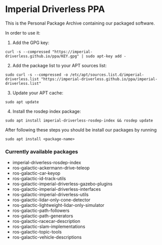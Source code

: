 # Imperial Driverless PPA

This is the Personal Package Archive containing our packaged software. 

In order to use it:

1. Add the GPG key:
```
curl -s --compressed "https://imperial-driverless.github.io/ppa/KEY.gpg" | sudo apt-key add -
```

2. Add the package list to your APT sources list:
``` 
sudo curl -s --compressed -o /etc/apt/sources.list.d/imperial-driverless.list "https://imperial-driverless.github.io/ppa/imperial-driverless.list"
```

3. Update your APT cache:
```
sudo apt update
```

4. Install the rosdep index package:
```
sudo apt install imperial-driverless-rosdep-index && rosdep update
```

After following these steps you should be install our packages by running
```
sudo apt install <package-name>
```

### Currently available packages <!-- do not change the title of this section, as the contents are automatically generated. Also, in order to add a section after this one changes are needed to update_packages.sh, as it deletes all lines after the section title -->
-  imperial-driverless-rosdep-index
-  ros-galactic-ackermann-drive-teleop
-  ros-galactic-car-keyop
-  ros-galactic-id-track-utils
-  ros-galactic-imperial-driverless-gazebo-plugins
-  ros-galactic-imperial-driverless-interfaces
-  ros-galactic-imperial-driverless-utils
-  ros-galactic-lidar-only-cone-detector
-  ros-galactic-lightweight-lidar-only-simulator
-  ros-galactic-path-followers
-  ros-galactic-path-generators
-  ros-galactic-racecar-description
-  ros-galactic-slam-implementations
-  ros-galactic-topic-tools
-  ros-galactic-vehicle-descriptions
